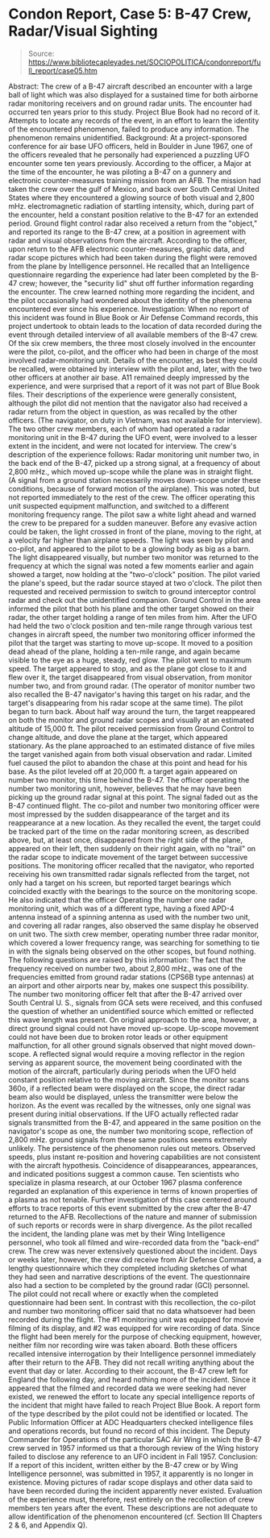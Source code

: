 # Condon Report, Case 5: B-47 Crew, Radar/Visual Sighting

> Source: https://www.bibliotecapleyades.net/SOCIOPOLITICA/condonreport/full_report/case05.htm

Abstract:
The crew of a B-47 aircraft described an encounter with a large ball of light which was also displayed for a sustained time for both airborne radar monitoring receivers and on ground radar units. The encounter had occurred ten years prior to this study. Project Blue Book had no record of it. Attempts to locate any records of the event, in an effort to learn the identity of the encountered phenomenon, failed to produce any information. The phenomenon remains unidentified.
Background:
At a project-sponsored conference for air base UFO officers, held in Boulder in June 1967, one of the officers revealed that he personally had experienced a puzzling UFO encounter some ten years previously. According to the officer, a Major at the time of the encounter, he was piloting a B-47 on a gunnery and electronic counter-measures training mission from an AFB. The mission had taken the crew over the gulf of Mexico, and back over South Central United States where they encountered a glowing source of both visual and 2,800 mHz. electromagnetic radiation of startling intensity, which, during part of the encounter, held a constant position relative to the B-47 for an extended period. Ground flight control radar also received a return from the "object," and reported its range to the B-47 crew, at a position in agreement with radar and visual observations from the aircraft.
According to the officer, upon return to the AFB electronic counter-measures, graphic data, and radar scope pictures which had been taken during the flight were removed from the plane by Intelligence personnel. He recalled that an Intelligence questionnaire regarding the experience had later been completed by the B-47 crew; however, the "security lid"
shut off further information regarding the encounter. The crew learned nothing more regarding the incident, and the pilot occasionally had wondered about the identity of the phenomena encountered ever since his experience.
Investigation:
When no report of this incident was found in Blue Book or Air Defense Command records, this project undertook to obtain leads to the location of data recorded during the event through detailed interview of all available members of the B-47 crew. Of the six crew members, the three most closely involved in the encounter were the pilot, co-pilot, and the officer who had been in charge of the most involved radar-monitoring unit.
Details of the encounter, as best they could be recalled, were obtained by interview with the pilot and, later, with the two other officers at another air base. A11 remained deeply impressed by the experience, and were surprised that a report of it was not part of Blue Book files. Their descriptions of the experience were generally consistent, although the pilot did not mention that the navigator also had received a radar return from the object in question, as was recalled by the other officers. (The navigator, on duty in Vietnam, was not available for interview). The two other crew members, each of whom had operated a radar monitoring unit in the B-47 during the UFO event, were involved to a lesser extent in the incident, and were not located for interview.
The crew's description of the experience follows:
Radar monitoring unit number two, in the back end of the B-47, picked up a strong signal, at a frequency of about 2,800 mHz., which moved up-scope while the plane was in straight flight. (A signal from a ground station necessarily moves down-scope under these conditions, because of forward motion of the airplane). This was noted, but not reported immediately to the rest of the crew. The officer operating this unit suspected equipment malfunction, and switched to a different monitoring frequency range. The pilot saw a white light ahead and warned the crew to be prepared for a sudden maneuver. Before any evasive action could be taken, the light crossed in front of the plane, moving to the right, at a velocity far higher than airplane speeds. The light was seen by pilot and co-pilot, and appeared to the pilot to be a glowing body as big as a barn. The light disappeared visually, but number two monitor was returned to the frequency at which the signal was noted a few moments earlier and again showed a target, now holding at the "two-o'clock" position. The pilot varied the plane's speed, but the radar source stayed at two o'clock. The pilot then requested and received permission to switch to ground interceptor control radar and check out the unidentified companion. Ground Control in the area informed the pilot that both his plane and the other target showed on their radar, the other target holding a range of ten miles from him.
After the UFO had held the two o'clock position and ten-mile range through various test changes in aircraft speed, the number two monitoring officer informed the pilot that the target was starting to move up-scope. It moved to a position dead ahead of the plane, holding a ten-mile range, and again became visible to the eye as a huge, steady, red glow. The pilot went to maximum speed. The target appeared to stop, and as the plane got close to it and flew over it, the target disappeared from visual observation, from monitor number two, and from ground radar. (The operator of monitor number two also recalled the B-47 navigator's having this target on his radar, and the target's disappearing from his radar scope at the same time). The pilot began to turn back. About half way around the turn, the target reappeared on both the monitor and ground radar scopes and visually at an estimated altitude of 15,000 ft. The pilot received permission from Ground Control to change altitude, and dove the plane at the target, which appeared stationary. As the plane approached to an estimated distance of five miles the target vanished again from both visual observation and radar. Limited fuel caused the pilot to abandon the chase at this point and head for his base. As the pilot leveled off at 20,000 ft. a target again appeared on number two monitor, this time behind the B-47. The officer operating the number two monitoring unit, however, believes that he may have been picking up the ground radar signal at this point. The signal faded out as the B-47 continued flight.
The co-pilot and number two monitoring officer were most impressed by the sudden disappearance of the target and its reappearance at a new location. As they recalled the event, the target could be tracked part of the time on the radar monitoring screen, as described above, but, at least once, disappeared from the right side of the plane, appeared on their left, then suddenly on their right again, with no "trail" on the radar scope to indicate movement of the target between successive positions.
The monitoring officer recalled that the navigator, who reported receiving his own transmitted radar signals reflected from the target, not only had a target on his screen, but reported target bearings which
coincided exactly with the bearings to the source on the monitoring scope. He also indicated that the officer Operating the number one radar monitoring unit, which was of a different type, having a fixed APD-4 antenna instead of a spinning antenna as used with the number two unit, and covering all radar ranges, also observed the same display he observed on unit two. The sixth crew member, operating number three radar monitor, which covered a lower frequency range, was searching for something to tie in with the signals being observed on the other scopes, but found nothing.
The following questions are raised by this information:
The fact that the frequency received on number two, about 2,800 mHz., was one of the frequencies emitted from ground radar stations (CPS6B type antennas) at an airport and other airports near by, makes one suspect this possibility. The number two monitoring officer felt that after the B-47 arrived over South Central U. S., signals from GCA sets were received, and this confused the question of whether an unidentified source which emitted or reflected this wave length was present. On original approach to the area, however, a direct ground signal could not have moved up-scope. Up-scope movement could not have been due to broken rotor leads or other equipment malfunction, for all other ground signals observed that night moved down-scope. A reflected signal would require a moving reflector in the region serving as apparent source, the movement being coordinated with the motion of the aircraft, particularly during periods when the UFO held constant position relative to the moving aircraft. Since the monitor scans 360o, if a reflected beam were displayed on the scope, the direct radar beam also would be displayed, unless the transmitter were below the horizon. As the event was recalled by the witnesses, only one signal was present during initial observations. If the UFO actually reflected radar signals transmitted from the B-47, and appeared in the same position on the
navigator's scope as one, the number two monitoring scope, reflection of 2,800 mHz. ground signals from these same positions seems extremely unlikely.
The persistence of the phenomenon rules out meteors. Observed speeds,
plus instant re-position and hovering capabilities are not consistent
with the aircraft hypothesis.
Coincidence of disappearances, appearances, and indicated positions suggest a common cause.
Ten scientists who specialize in plasma research, at our October 1967 plasma conference regarded an explanation of this experience in terms of known properties of a plasma as not tenable.
Further investigation of this case centered around efforts to trace reports of this event submitted by the crew after the B-47 returned to the AFB. Recollections of the nature and manner of submission of such reports or records were in sharp divergence. As the
pilot recalled the incident, the landing plane was met by their Wing Intelligence personnel, who took all filmed and wire-recorded data from the "back-end" crew. The crew was never extensively questioned about the incident. Days or weeks later, however, the crew did receive from Air Defense Command, a lengthy questionnaire which they completed including sketches of what they had seen and narrative descriptions of the event. The questionnaire also had a section to be completed by the ground radar (GCI) personnel. The pilot could not recall where or exactly when the completed questionnaire had been sent.
In contrast with this recollection, the co-pilot and number two monitoring officer said that no data whatsoever had been recorded during the flight. The #1 monitoring unit was equipped for movie filming of its display, and #2 was equipped for wire recording of data. Since the flight had been merely for the purpose of checking equipment, however, neither film nor recording wire was taken aboard. Both these officers recalled intensive interrogation by their Intelligence personnel immediately after their return to the AFB. They did not recall writing anything about the event that day or later. According to their account, the B-47 crew left for England the following day, and heard nothing more of the incident.
Since it appeared that the filmed and recorded data we were seeking had never existed, we renewed the effort to locate any special intelligence reports of the incident that might have failed to reach Project Blue Book. A report form of the type described by the pilot could not be identified or located. The Public Information Officer at ADC Headquarters checked intelligence files and operations records, but found no record of this incident. The Deputy Commander for Operations of the particular SAC Air Wing in which the B-47 crew served in 1957 informed us that a thorough review of the Wing history failed to disclose any reference to an UFO incident in Fall 1957.
Conclusion:
If a report of this incident, written either by the B-47 crew or by Wing Intelligence personnel, was submitted in 1957, it apparently is
no longer in existence. Moving pictures of radar scope displays and other data said to have been recorded during the incident apparently never existed. Evaluation of the experience must, therefore, rest entirely on the recollection of crew members ten years after the event. These descriptions are not adequate to allow identification of the phenomenon encountered (cf. Section III Chapters 2 & 6, and Appendix Q).

